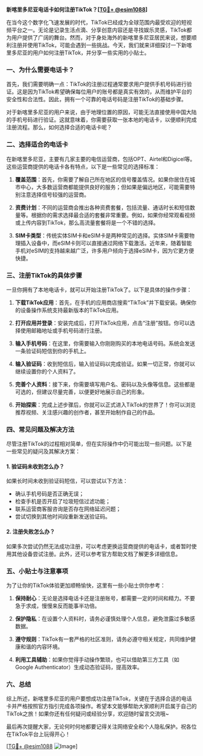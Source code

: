 **新喀里多尼亚电话卡如何注册TikTok？[[TG💪+ @esim1088](https://t.me/s/esim1088)]**

在当今这个数字化飞速发展的时代，TikTok已经成为全球范围内最受欢迎的短视频平台之一。无论是记录生活点滴、分享创意内容还是寻找娱乐灵感，TikTok都为用户提供了广阔的舞台。然而，对于身处海外的新喀里多尼亚居民来说，想要顺利注册并使用TikTok，可能会遇到一些挑战。今天，我们就来详细探讨一下新喀里多尼亚的用户如何注册TikTok，并分享一些实用的小贴士。

### 一、为什么需要电话卡？

首先，我们需要明确一点：TikTok的注册过程通常要求用户提供手机号码进行验证。这是因为TikTok希望确保每位用户的账号都是真实有效的，从而维护平台的安全性和合法性。因此，拥有一个可靠的电话号码是注册TikTok的基础步骤。

对于新喀里多尼亚的用户来说，由于地理位置的原因，可能无法直接使用中国大陆的手机号码进行验证。这就意味着，你需要获取一张本地的电话卡，以便顺利完成注册流程。那么，如何选择合适的电话卡呢？

### 二、选择适合的电话卡

在新喀里多尼亚，主要有几家主要的电信运营商，包括OPT、Airtel和Digicel等。这些运营商提供的电话卡各有特点，以下是一些常见的选择标准：

1. **覆盖范围**：首先，你需要了解自己所在地区的信号覆盖情况。如果你居住在城市中心，大多数运营商都能提供良好的服务；但如果是偏远地区，可能需要特别注意选择信号较强的运营商。
   
2. **资费计划**：不同的运营商会推出各种资费套餐，包括流量、通话时长和短信数量等。根据你的需求选择最合适的套餐非常重要。例如，如果你经常观看视频或上传内容到TikTok，那么高流量套餐将是一个不错的选择。

3. **SIM卡类型**：传统实体SIM卡和eSIM卡是两种常见的选择。实体SIM卡需要物理插入设备中，而eSIM卡则可以直接通过网络下载激活。近年来，随着智能手机对eSIM的支持越来越广泛，许多用户倾向于选择eSIM卡，因为它更方便快捷。

### 三、注册TikTok的具体步骤

一旦你拥有了本地电话卡，就可以开始注册TikTok了。以下是具体的操作步骤：

1. **下载TikTok应用**：首先，在手机的应用商店搜索“TikTok”并下载安装。确保你的设备操作系统支持最新版本的TikTok应用。

2. **打开应用并登录**：安装完成后，打开TikTok应用，点击“注册”按钮。你可以选择使用邮箱地址或手机号码进行注册。

3. **输入手机号码**：在这里，你需要输入你刚刚购买的本地电话号码。系统会发送一条验证码短信到你的手机上。

4. **输入验证码**：收到短信后，输入验证码以完成验证。如果一切正常，你就可以继续设置你的个人资料了。

5. **完善个人资料**：接下来，你需要填写用户名、密码以及头像等信息。这些都是可选的，但建议尽量完善，以便更好地展示自己的形象。

6. **开始探索**：完成上述步骤后，你就可以正式进入TikTok的世界了！你可以浏览推荐视频、关注感兴趣的创作者，甚至开始制作自己的作品。

### 四、常见问题及解决方法

尽管注册TikTok的过程相对简单，但在实际操作中仍可能出现一些问题。以下是一些常见的疑问及其解决方案：

#### 1. 验证码未收到怎么办？
如果长时间未收到验证码短信，可以尝试以下方法：
- 确认手机号码是否正确无误；
- 检查手机是否开启了垃圾短信过滤功能；
- 联系运营商客服咨询是否存在网络延迟问题；
- 尝试切换到其他时间段重新发送验证码。

#### 2. 注册失败怎么办？
如果多次尝试仍然无法成功注册，可以考虑更换运营商提供的电话卡，或者暂时使用其他设备尝试注册。此外，还可以参考官方帮助文档了解更多详细信息。

### 五、小贴士与注意事项

为了让你的TikTok体验更加顺畅愉快，这里有一些小贴士供你参考：

1. **保持耐心**：无论是选择电话卡还是注册账号，都需要一定的时间和精力。不要急于求成，慢慢来反而能事半功倍。

2. **保护隐私**：在设置个人资料时，请务必谨慎处理个人信息，避免泄露过多敏感数据。

3. **遵守规则**：TikTok有一套严格的社区准则，请务必遵守相关规定，共同维护健康和谐的内容环境。

4. **利用工具辅助**：如果你觉得手动操作繁琐，也可以借助第三方工具（如Google Authenticator）生成动态验证码，提高效率。

### 六、总结

综上所述，新喀里多尼亚的用户要想成功注册TikTok，关键在于选择合适的电话卡并严格按照官方指引完成各项操作。希望本文能够帮助大家顺利开启属于自己的TikTok之旅！如果你还有任何疑问或经验分享，欢迎随时留言交流哦~

最后再次提醒大家，无论何时何地都要记得关注网络安全和个人隐私保护。祝各位在TikTok平台上玩得开心！

[[TG💪+ @esim1088](https://t.me/s/esim1088) ![Image](https://i.postimg.cc/4NQfJmqS/Snipaste-2025-05-13-00-14-12.png)]